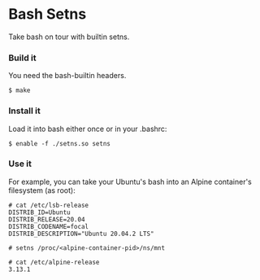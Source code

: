 # Bash Setns
Take bash on tour with builtin setns.

### Build it
You need the bash-builtin headers.
```
$ make
```

### Install it
Load it into bash either once or in your .bashrc:
```
$ enable -f ./setns.so setns
```

### Use it
For example, you can take your Ubuntu's bash into an Alpine container's filesystem (as root):
```
# cat /etc/lsb-release 
DISTRIB_ID=Ubuntu
DISTRIB_RELEASE=20.04
DISTRIB_CODENAME=focal
DISTRIB_DESCRIPTION="Ubuntu 20.04.2 LTS"

# setns /proc/<alpine-container-pid>/ns/mnt 

# cat /etc/alpine-release 
3.13.1
```
